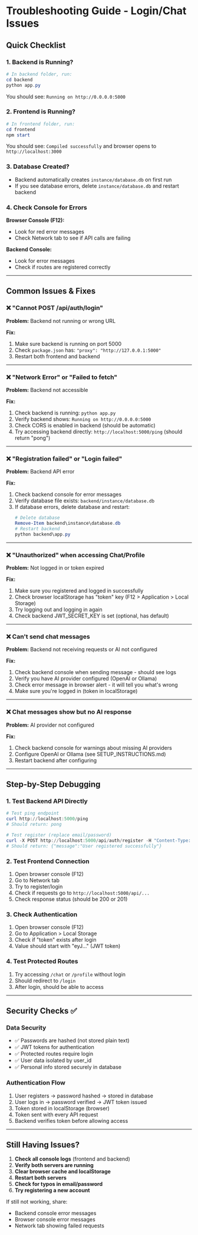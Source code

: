 # Troubleshooting Guide - Login/Chat Issues

## Quick Checklist

### 1. **Backend is Running?**
```powershell
# In backend folder, run:
cd backend
python app.py
```
You should see: `Running on http://0.0.0.0:5000`

### 2. **Frontend is Running?**
```powershell
# In frontend folder, run:
cd frontend
npm start
```
You should see: `Compiled successfully` and browser opens to `http://localhost:3000`

### 3. **Database Created?**
- Backend automatically creates `instance/database.db` on first run
- If you see database errors, delete `instance/database.db` and restart backend

### 4. **Check Console for Errors**

**Browser Console (F12):**
- Look for red error messages
- Check Network tab to see if API calls are failing

**Backend Console:**
- Look for error messages
- Check if routes are registered correctly

---

## Common Issues & Fixes

### ❌ "Cannot POST /api/auth/login"
**Problem:** Backend not running or wrong URL

**Fix:**
1. Make sure backend is running on port 5000
2. Check `package.json` has: `"proxy": "http://127.0.0.1:5000"`
3. Restart both frontend and backend

---

### ❌ "Network Error" or "Failed to fetch"
**Problem:** Backend not accessible

**Fix:**
1. Check backend is running: `python app.py`
2. Verify backend shows: `Running on http://0.0.0.0:5000`
3. Check CORS is enabled in backend (should be automatic)
4. Try accessing backend directly: `http://localhost:5000/ping` (should return "pong")

---

### ❌ "Registration failed" or "Login failed"
**Problem:** Backend API error

**Fix:**
1. Check backend console for error messages
2. Verify database file exists: `backend/instance/database.db`
3. If database errors, delete database and restart:
   ```powershell
   # Delete database
   Remove-Item backend\instance\database.db
   # Restart backend
   python backend\app.py
   ```

---

### ❌ "Unauthorized" when accessing Chat/Profile
**Problem:** Not logged in or token expired

**Fix:**
1. Make sure you registered and logged in successfully
2. Check browser localStorage has "token" key (F12 > Application > Local Storage)
3. Try logging out and logging in again
4. Check backend JWT_SECRET_KEY is set (optional, has default)

---

### ❌ Can't send chat messages
**Problem:** Backend not receiving requests or AI not configured

**Fix:**
1. Check backend console when sending message - should see logs
2. Verify you have AI provider configured (OpenAI or Ollama)
3. Check error message in browser alert - it will tell you what's wrong
4. Make sure you're logged in (token in localStorage)

---

### ❌ Chat messages show but no AI response
**Problem:** AI provider not configured

**Fix:**
1. Check backend console for warnings about missing AI providers
2. Configure OpenAI or Ollama (see SETUP_INSTRUCTIONS.md)
3. Restart backend after configuring

---

## Step-by-Step Debugging

### 1. Test Backend API Directly
```powershell
# Test ping endpoint
curl http://localhost:5000/ping
# Should return: pong

# Test register (replace email/password)
curl -X POST http://localhost:5000/api/auth/register -H "Content-Type: application/json" -d "{\"email\":\"test@test.com\",\"password\":\"test123\"}"
# Should return: {"message":"User registered successfully"}
```

### 2. Test Frontend Connection
1. Open browser console (F12)
2. Go to Network tab
3. Try to register/login
4. Check if requests go to `http://localhost:5000/api/...`
5. Check response status (should be 200 or 201)

### 3. Check Authentication
1. Open browser console (F12)
2. Go to Application > Local Storage
3. Check if "token" exists after login
4. Value should start with "eyJ..." (JWT token)

### 4. Test Protected Routes
1. Try accessing `/chat` or `/profile` without login
2. Should redirect to `/login`
3. After login, should be able to access

---

## Security Checks ✅

### Data Security
- ✅ Passwords are hashed (not stored plain text)
- ✅ JWT tokens for authentication
- ✅ Protected routes require login
- ✅ User data isolated by user_id
- ✅ Personal info stored securely in database

### Authentication Flow
1. User registers → password hashed → stored in database
2. User logs in → password verified → JWT token issued
3. Token stored in localStorage (browser)
4. Token sent with every API request
5. Backend verifies token before allowing access

---

## Still Having Issues?

1. **Check all console logs** (frontend and backend)
2. **Verify both servers are running**
3. **Clear browser cache and localStorage**
4. **Restart both servers**
5. **Check for typos in email/password**
6. **Try registering a new account**

If still not working, share:
- Backend console error messages
- Browser console error messages
- Network tab showing failed requests

